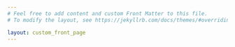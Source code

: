 ```yaml
---
# Feel free to add content and custom Front Matter to this file.
# To modify the layout, see https://jekyllrb.com/docs/themes/#overriding-theme-defaults

layout: custom_front_page
---
```

